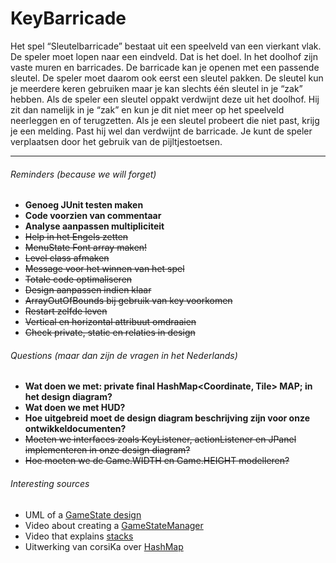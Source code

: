 # KeyBarricade
Het spel “Sleutelbarricade” bestaat uit een speelveld van een vierkant vlak. De speler moet lopen naar een eindveld. Dat is het doel. In het doolhof zijn vaste muren en barricades. De barricade kan je openen met een passende sleutel. De speler moet daarom ook eerst een sleutel pakken. De sleutel kun je meerdere keren gebruiken maar je kan slechts één sleutel in je “zak” hebben. Als de speler een sleutel oppakt verdwijnt deze uit het doolhof. Hij zit dan namelijk in je “zak” en kun je dit niet meer op het speelveld neerleggen en of terugzetten. Als je een sleutel probeert die niet past, krijg je een melding. Past hij wel dan verdwijnt de barricade. Je kunt de speler verplaatsen door het gebruik van de pijltjestoetsen. 

***

###### Reminders (because we will forget)
+ **Genoeg JUnit testen maken**
+ **Code voorzien van commentaar**
+ **Analyse aanpassen multipliciteit**
+ ~~Help in het Engels zetten~~
+ ~~MenuState Font array maken!~~
+ ~~Level class afmaken~~
+ ~~Message voor het winnen van het spel~~
+ ~~Totale code optimaliseren~~
+ ~~Design aanpassen indien klaar~~
+ ~~ArrayOutOfBounds bij gebruik van key voorkomen~~
+ ~~Restart zelfde leven~~
+ ~~Vertical en horizontal attribuut omdraaien~~
+ ~~Check private, static en relaties in design~~

###### Questions (maar dan zijn de vragen in het Nederlands)
+ **Wat doen we met: private final HashMap<Coordinate, Tile> MAP; in het design diagram?**
+ **Wat doen we met HUD?**
+ **Hoe uitgebreid moet de design diagram beschrijving zijn voor onze ontwikkeldocumenten?**
+ ~~Moeten we interfaces zoals KeyListener, actionListener en JPanel implementeren in onze design diagram?~~
+ ~~Hoe moeten we de Game.WIDTH en Game.HEIGHT modelleren?~~

###### Interesting sources
+ UML of a [GameState design](http://blog.nuclex-games.com/tutorials/cxx/game-state-management/)
+ Video about creating a [GameStateManager](https://www.youtube.com/watch?v=OCcZUO4Zf6o)
+ Video that explains [stacks](https://www.youtube.com/watch?v=8TMBjfS8wY0)
+ Uitwerking van corsiKa over [HashMap](http://stackoverflow.com/questions/7150624/how-to-make-a-tile-based-map-from-an-array-in-java)
